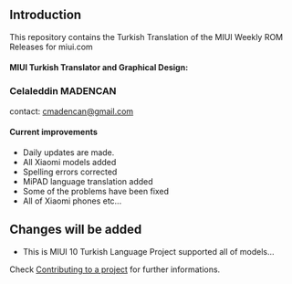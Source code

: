 ## Introduction

This repository contains the Turkish Translation of the MIUI Weekly ROM Releases for miui.com

#### MIUI Turkish Translator and Graphical Design:
### Celaleddin MADENCAN
contact: cmadencan@gmail.com


#### Current improvements

* Daily updates are made.
* All Xiaomi models added
* Spelling errors corrected
* MiPAD language translation added
* Some of the problems have been fixed
* All of Xiaomi phones etc...

## Changes will be added

* This is MIUI 10 Turkish Language Project supported all of models...

Check [Contributing to a project](https://guides.github.com/activities/forking) for further informations.



